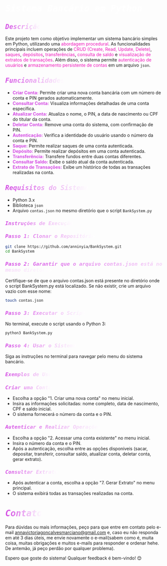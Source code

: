 # <span style = "color: #FFFFFF; font-size 40px; font-family: 'Cascadia Code', monospace; font-style: italic"> Sistema Bancário em Python </span>


## <span style = "color: #d34ae3; font-size 20px; font-family: 'Cascadia Code', monospace; font-style: italic; background: linear-gradient(to right, #d34ae3, white); -webkit-background-clip: text; color: transparent"> Descrição </span>

Este projeto tem como objetivo implementar um sistema bancário simples em Python, utilizando uma <span style="color: #ee15ba">abordagem procedural</span>. As funcionalidades principais incluem operações de <span style="color: #ee15ba">CRUD (Create, Read, Update, Delete)</span>,<span style="color: #ee15ba"> saques</span>, <span style="color: #ee15ba">depósitos</span>,<span style="color: #ee15ba"> transferências</span>, <span style="color: #ee15ba"> consulta de saldo</span> e <span style="color: #ee15ba"> visualização de extratos de transações</span>. Além disso, o sistema permite <span style="color: #ee15ba">autenticação de usuários</span> e <span style="color: #ee15ba">armazenamento persistente de contas</span> em um arquivo `json`.

## <span style = "color: #d34ae3; font-size 20px; font-family: 'Cascadia Code', monospace; font-style: italic; background: linear-gradient(to right, #d34ae3, white); -webkit-background-clip: text; color: transparent"> Funcionalidades </span>
- <span style = "color: #d34ae3"> **Criar Conta:** </span> Permite criar uma nova conta bancária com um número de conta e PIN gerados automaticamente.
- <span style = "color: #d34ae3"> **Consultar Conta:** </span> Visualiza informações detalhadas de uma conta específica.
- <span style = "color: #d34ae3"> **Atualizar Conta:** </span> Atualiza o nome, o PIN, a data de nascimento ou CPF do titular da conta.
- <span style = "color: #d34ae3"> **Deletar Conta:** </span> Remove uma conta do sistema, com confirmação de PIN.
- <span style = "color: #d34ae3"> **Autenticação:** </span> Verifica a identidade do usuário usando o número da conta e PIN.
- <span style = "color: #d34ae3"> **Saque:** </span> Permite realizar saques de uma conta autenticada.
- <span style = "color: #d34ae3"> **Depósito:** </span> Permite realizar depósitos em uma conta autenticada.
- <span style = "color: #d34ae3"> **Transferência:** </span> Transfere fundos entre duas contas diferentes.
- <span style = "color: #d34ae3"> **Consultar Saldo:** </span> Exibe o saldo atual da conta autenticada.
- <span style = "color: #d34ae3"> **Extrato de Transações:** </span> Exibe um histórico de todas as transações realizadas na conta.

## <span style = "color: #d34ae3; font-size 20px; font-family: 'Cascadia Code', monospace; font-style: italic; background: linear-gradient(to right, #d34ae3, white); -webkit-background-clip: text; color: transparent">Requisitos do Sistema </span>

- Python 3.x
- Biblioteca `json`
- Arquivo `contas.json` no mesmo diretório que o script `BankSystem.py`

### <span style = "color: #d34ae3; font-size 20px; font-family: 'Cascadia Code', monospace; font-style: italic; background: linear-gradient(to right, #d34ae3, white); -webkit-background-clip: text; color: transparent"> Instruções de Execução </span>

### <span style = "color: #d34ae3; font-size 20px; font-family: 'Cascadia Code', monospace; font-style: italic; background: linear-gradient(to right, #d34ae3, white); -webkit-background-clip: text; color: transparent">Passo 1: Clonar o Repositório </span>

```sh
git clone https://github.com/anninyia/BankSystem.git
cd BankSystem
```

### <span style = "color: #d34ae3; font-size 20px; font-family: 'Cascadia Code', monospace; font-style: italic; background: linear-gradient(to right, #d34ae3, white); -webkit-background-clip: text; color: transparent">Passo 2: Garantir que o arquivo contas.json está no mesmo diretório </span>

Certifique-se de que o arquivo contas.json está presente no diretório onde o script BankSystem.py está localizado. Se não existir, crie um arquivo vazio com esse nome:

```sh
touch contas.json
```
### <span style = "color: #d34ae3; font-size 20px; font-family: 'Cascadia Code', monospace; font-style: italic; background: linear-gradient(to right, #d34ae3, white); -webkit-background-clip: text; color: transparent">Passo 3: Executar o Script </span>

No terminal, execute o script usando o Python 3:

```sh
python3 BankSystem.py
```
### <span style = "color: #d34ae3; font-size 20px; font-family: 'Cascadia Code', monospace; font-style: italic; background: linear-gradient(to right, #d34ae3, white); -webkit-background-clip: text; color: transparent">Passo 4: Usar o Sistema </span>

Siga as instruções no terminal para navegar pelo menu do sistema bancário.

### <span style = "color: #d34ae3; font-size 30px; font-family: 'Cascadia Code', monospace; font-style: italic; background: linear-gradient(to right, #d34ae3, white); -webkit-background-clip: text; color: transparent"> Exemplos de Uso </span>


### <span style = "color: #d34ae3; font-size 20px; font-family: 'Cascadia Code', monospace; font-style: italic; background: linear-gradient(to right, #d34ae3, white); -webkit-background-clip: text; color: transparent">Criar uma Conta </span>

- Escolha a opção "1. Criar uma nova conta" no menu inicial.
- Insira as informações solicitadas: nome completo, data de nascimento, CPF e saldo inicial.
- O sistema fornecerá o número da conta e o PIN.

### <span style = "color: #d34ae3; font-size 20px; font-family: 'Cascadia Code', monospace; font-style: italic; background: linear-gradient(to right, #d34ae3, white); -webkit-background-clip: text; color: transparent">Autenticar e Realizar Operações </span>

- Escolha a opção "2. Acessar uma conta existente" no menu inicial.
- Insira o número da conta e o PIN.
- Após a autenticação, escolha entre as opções disponíveis (sacar, depositar, transferir, consultar saldo, atualizar conta, deletar conta, gerar extrato).

### <span style = "color: #d34ae3; font-size 20px; font-family: 'Cascadia Code', monospace; font-style: italic; background: linear-gradient(to right, #d34ae3, white); -webkit-background-clip: text; color: transparent">Consultar Extrato </span>

- Após autenticar a conta, escolha a opção "7. Gerar Extrato" no menu principal.
- O sistema exibirá todas as transações realizadas na conta.

# <span style = "color: #d34ae3; font-size 30px; font-family: 'Cascadia Code', monospace; font-style: italic; background: linear-gradient(to right, #d34ae3, white); -webkit-background-clip: text; color: transparent"> Contato </span>
Para dúvidas ou mais informações, peço para que entre em contato pelo e-mail annavictoriagoncalvesmarciano@gmail.com e, caso eu não responda em até 3 dias úteis, me envie novamente o e-mail(sabem como é, muita coisa, muitas obrigações e muitos e-mails para responder e ordenar hehe. De antemão, já peço perdão por qualquer problema).

Espero que goste do sistema! Qualquer feedback é bem-vindo! 😊

</span>
